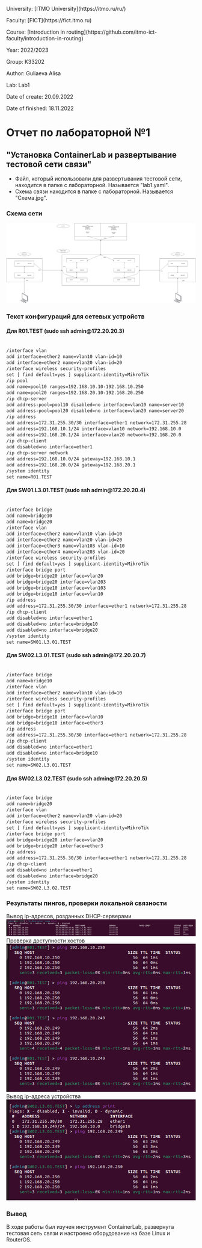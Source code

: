 <p>University: [ITMO University](https://itmo.ru/ru/)</p>
<p>Faculty: [FICT](https://fict.itmo.ru)</p>
<p>Course: [Introduction in routing](https://github.com/itmo-ict-faculty/introduction-in-routing)</p>
<p>Year: 2022/2023 </p>
<p>Group: K33202</p>
<p>Author: Guliaeva Alisa</p>
<p>Lab: Lab1 </p>
<p>Date of create: 20.09.2022 </p>
<p>Date of finished: 18.11.2022</p>
<h1>Отчет по лабораторной №1</h1>
<h2>"Установка ContainerLab и развертывание тестовой сети связи"</h2>
<ul>
<li>Файл, который использовали для развертывания тестовой сети, находится в папке с лабораторной. Называется "lab1.yaml".</li>
<li>Схема связи находится в папке с лабораторной. Называется "Схема.jpg".</li>
</ul>
<h3>Схема сети</h3>
<img src='Схема.jpg' alt="">
<h3>Текст конфигураций для сетевых устройств</h3>

<h4>Для R01.TEST (sudo ssh admin@172.20.20.3)</h4>

<pre><code>
/interface vlan
add interface=ether2 name=vlan10 vlan-id=10
add interface=ether2 name=vlan20 vlan-id=20
/interface wireless security-profiles
set [ find default=yes ] supplicant-identity=MikroTik
/ip pool
add name=pool10 ranges=192.168.10.10-192.168.10.250
add name=pool20 ranges=192.168.20.10-192.168.20.250
/ip dhcp-server
add address-pool=pool10 disabled=no interface=vlan10 name=server10
add address-pool=pool20 disabled=no interface=vlan20 name=server20
/ip address
add address=172.31.255.30/30 interface=ether1 network=172.31.255.28
add address=192.168.10.1/24 interface=vlan10 network=192.168.10.0
add address=192.168.20.1/24 interface=vlan20 network=192.168.20.0
/ip dhcp-client
add disabled=no interface=ether1
/ip dhcp-server network
add address=192.168.10.0/24 gateway=192.168.10.1
add address=192.168.20.0/24 gateway=192.168.20.1
/system identity
set name=R01.TEST
</code></pre>

<h4>Для SW01.L3.01.TEST (sudo ssh admin@172.20.20.4)</h4>

<pre><code>
/interface bridge
add name=bridge10
add name=bridge20
/interface vlan
add interface=ether2 name=vlan10 vlan-id=10
add interface=ether2 name=vlan20 vlan-id=20
add interface=ether3 name=vlan103 vlan-id=10
add interface=ether4 name=vlan203 vlan-id=20
/interface wireless security-profiles
set [ find default=yes ] supplicant-identity=MikroTik
/interface bridge port
add bridge=bridge20 interface=vlan20
add bridge=bridge20 interface=vlan203
add bridge=bridge10 interface=vlan103
add bridge=bridge10 interface=vlan10
/ip address
add address=172.31.255.30/30 interface=ether1 network=172.31.255.28
/ip dhcp-client
add disabled=no interface=ether1
add disabled=no interface=bridge10
add disabled=no interface=bridge20
/system identity
set name=SW01.L3.01.TEST
</code></pre>

<h4>Для SW02.L3.01.TEST (sudo ssh admin@172.20.20.7)</h4>

<pre><code>
/interface bridge
add name=bridge10
/interface vlan
add interface=ether2 name=vlan10 vlan-id=10
/interface wireless security-profiles
set [ find default=yes ] supplicant-identity=MikroTik
/interface bridge port
add bridge=bridge10 interface=vlan10
add bridge=bridge10 interface=ether3
/ip address
add address=172.31.255.30/30 interface=ether1 network=172.31.255.28
/ip dhcp-client
add disabled=no interface=ether1
add disabled=no interface=bridge10
/system identity
set name=SW02.L3.01.TEST
</code></pre>

<h4>Для SW02.L3.02.TEST (sudo ssh admin@172.20.20.5)</h4>

<pre><code>
/interface bridge
add name=bridge20
/interface vlan
add interface=ether2 name=vlan20 vlan-id=20
/interface wireless security-profiles
set [ find default=yes ] supplicant-identity=MikroTik
/interface bridge port
add bridge=bridge20 interface=vlan20
add bridge=bridge20 interface=ether3
/ip address
add address=172.31.255.30/30 interface=ether1 network=172.31.255.28
/ip dhcp-client
add disabled=no interface=ether1
add disabled=no interface=bridge20
/system identity
set name=SW02.L3.02.TEST
</code></pre>


<h3>Результаты пингов, проверки локальной связности</h3>
<figcaption>Вывод ip-адресов, розданных DHCP-серверами</figcaption>
<img src="1.png" alt="">
<figcaption>Проверка доступности хостов</figcaption>
<img src="2.png" alt="">
<figcaption>Вывод ip-адреса устройства</figcaption>
<img src="3.png" alt="">

<h3>Вывод</h3>
<div>
В ходе работы был изучен инструмент ContainerLab, развернута тестовая сеть связи и настроено оборудование на базе Linux и RouterOS.
</div>

